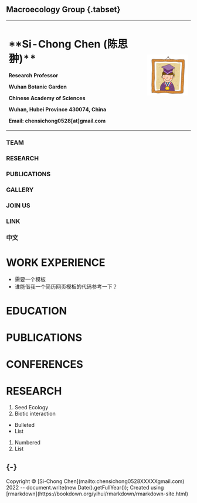 ## Macroecology Group {.tabset}

<table order = "0">
  <tr>
    <td width = "75%">
      <h1>**Si-Chong Chen (陈思翀)**</h1>
      <p><b>Research Professor</b></p>
      <p><b>Wuhan Botanic Garden</b></p>
      <p><b>Chinese Academy of Sciences</b></p>
      <p><b>Wuhan, Hubei Province 430074, China</b></p>
      <p><b>Email: chensichong0528[at]gmail.com</b></p>
     </td>
    <td width = "25%">
      <img src = "/zhengjianzhao.jpg" width = "100%">
     </td>
  </tr>
</table>



### TEAM

### RESEARCH

### PUBLICATIONS

### GALLERY

### JOIN US

### LINK

### 中文

# WORK EXPERIENCE
- 需要一个模板
- 谁能借我一个简历网页模板的代码参考一下？

# EDUCATION
# PUBLICATIONS
# CONFERENCES

# RESEARCH
1. Seed Ecology
2. Biotic interaction

- Bulleted
- List

1. Numbered
2. List
## {-}

<div style="text-align: centre">
Copyright &copy; [Si-Chong Chen](mailto:chensichong0528XXXXXgmail.com) 2022 -- document.write(new Date().getFullYear());
Created using [rmarkdown](https://bookdown.org/yihui/rmarkdown/rmarkdown-site.html)
</div>
